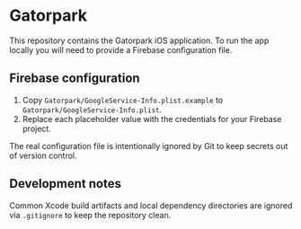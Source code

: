 # Gatorpark

This repository contains the Gatorpark iOS application. To run the app locally you will need to provide a Firebase configuration file.

## Firebase configuration

1. Copy `Gatorpark/GoogleService-Info.plist.example` to `Gatorpark/GoogleService-Info.plist`.
2. Replace each placeholder value with the credentials for your Firebase project.

The real configuration file is intentionally ignored by Git to keep secrets out of version control.

## Development notes

Common Xcode build artifacts and local dependency directories are ignored via `.gitignore` to keep the repository clean.
